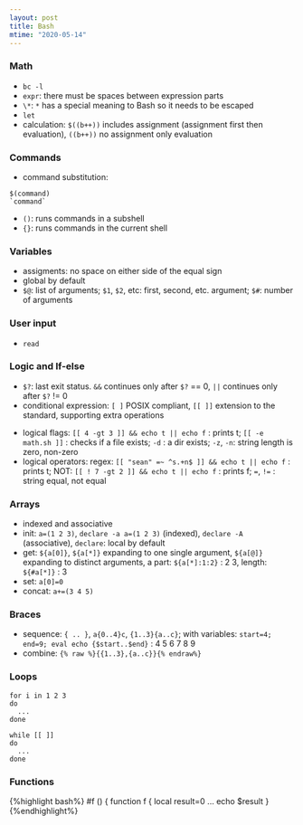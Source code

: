 ```yaml
---
layout: post
title: Bash
mtime: "2020-05-14"
---
```


### Math
- `bc -l`
- `expr`: there must be spaces between expression parts
- `\*`: `*` has a special meaning to Bash so it needs to be escaped
- `let`
- calculation: `$((b++))` includes assignment (assignment first then evaluation), `((b++))` no assignment only evaluation

### Commands
- command substitution:
```
$(command)
`command`
```
- `()`: runs commands in a subshell
- `{}`: runs commands in the current shell

### Variables
- assigments: no space on either side of the equal sign
- global by default
- `$@`: list of arguments; `$1`, `$2`, etc: first, second, etc. argument; `$#`: number of arguments

### User input
- `read`

### Logic and If-else
- `$?`: last exit status. `&&` continues only after `$?` == 0, `||` continues only after `$?` != 0
- conditional expression: `[ ]` POSIX compliant, `[[ ]]` extension to the standard, supporting extra operations
+ logical flags: `[[ 4 -gt 3 ]] && echo t || echo f` : prints t; `[[ -e math.sh ]]` : checks if a file exists; `-d` : a dir exists; `-z`, `-n`: string length is zero, non-zero
+ logical operators: regex: `[[ "sean" =~ ^s.+n$ ]] && echo t || echo f` : prints t; NOT: `[[ ! 7 -gt 2 ]] && echo t || echo f` : prints f; `=`, `!=` : string equal, not equal

### Arrays
- indexed and associative
- init: `a=(1 2 3)`, `declare -a a=(1 2 3)` (indexed), `declare -A` (associative), `declare`: local by default
- get: `${a[0]}`, `${a[*]}` expanding to one single argument, `${a[@]}` expanding to distinct arguments, a part: `${a[*]:1:2}` : 2 3, length: `${#a[*]}` : 3
- set: `a[0]=0`
- concat: `a+=(3 4 5)`

### Braces
- sequence: `{ .. }`, `a{0..4}c`, `{1..3}{a..c}`; with variables: `start=4; end=9; eval echo {$start..$end}` : 4 5 6 7 8 9
- combine: `{% raw %}{{1..3},{a..c}}{% endraw%}`

### Loops
```
for i in 1 2 3
do
  ...
done
```
```
while [[ ]]
do
  ...
done
```

### Functions
{%highlight bash%}
#f () {
function f {
  local result=0
  ...
  echo $result
}
{%endhighlight%}
